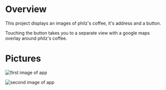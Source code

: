 # Overview
This project displays an images of philz's coffee, it's address and a button.  
  
Touching the button takes you to a separate view with a google maps overlay around philz's coffee.

# Pictures

![first image of app](http://i5.minus.com/ib0xNDGBerzRQL.png)

![second image of app](http://i4.minus.com/ibmEoPtcHQBmxI.png)
